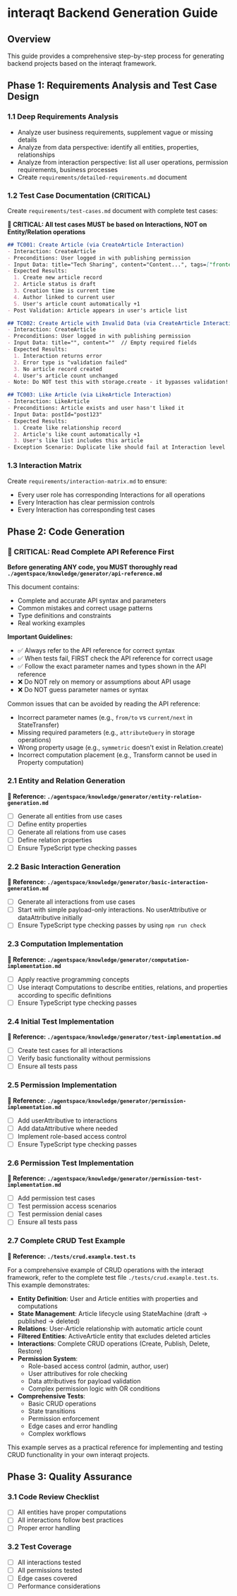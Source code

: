 # interaqt Backend Generation Guide

## Overview
This guide provides a comprehensive step-by-step process for generating backend projects based on the interaqt framework.

## Phase 1: Requirements Analysis and Test Case Design

### 1.1 Deep Requirements Analysis
- Analyze user business requirements, supplement vague or missing details
- Analyze from data perspective: identify all entities, properties, relationships
- Analyze from interaction perspective: list all user operations, permission requirements, business processes
- Create `requirements/detailed-requirements.md` document

### 1.2 Test Case Documentation (CRITICAL)
Create `requirements/test-cases.md` document with complete test cases:

**🔴 CRITICAL: All test cases MUST be based on Interactions, NOT on Entity/Relation operations**

```markdown
## TC001: Create Article (via CreateArticle Interaction)
- Interaction: CreateArticle
- Preconditions: User logged in with publishing permission
- Input Data: title="Tech Sharing", content="Content...", tags=["frontend", "React"]
- Expected Results:
  1. Create new article record
  2. Article status is draft
  3. Creation time is current time
  4. Author linked to current user
  5. User's article count automatically +1
- Post Validation: Article appears in user's article list

## TC002: Create Article with Invalid Data (via CreateArticle Interaction)
- Interaction: CreateArticle
- Preconditions: User logged in with publishing permission
- Input Data: title="", content=""  // Empty required fields
- Expected Results:
  1. Interaction returns error
  2. Error type is "validation failed"
  3. No article record created
  4. User's article count unchanged
- Note: Do NOT test this with storage.create - it bypasses validation!

## TC003: Like Article (via LikeArticle Interaction)
- Interaction: LikeArticle
- Preconditions: Article exists and user hasn't liked it
- Input Data: postId="post123"
- Expected Results:
  1. Create like relationship record
  2. Article's like count automatically +1
  3. User's like list includes this article
- Exception Scenario: Duplicate like should fail at Interaction level
```

### 1.3 Interaction Matrix
Create `requirements/interaction-matrix.md` to ensure:
- Every user role has corresponding Interactions for all operations
- Every Interaction has clear permission controls
- Every Interaction has corresponding test cases


## Phase 2: Code Generation

### 🔴 CRITICAL: Read Complete API Reference First
**Before generating ANY code, you MUST thoroughly read `./agentspace/knowledge/generator/api-reference.md`**

This document contains:
- Complete and accurate API syntax and parameters
- Common mistakes and correct usage patterns
- Type definitions and constraints
- Real working examples

**Important Guidelines:**
- ✅ Always refer to the API reference for correct syntax
- ✅ When tests fail, FIRST check the API reference for correct usage
- ✅ Follow the exact parameter names and types shown in the API reference
- ❌ Do NOT rely on memory or assumptions about API usage
- ❌ Do NOT guess parameter names or syntax

Common issues that can be avoided by reading the API reference:
- Incorrect parameter names (e.g., `from/to` vs `current/next` in StateTransfer)
- Missing required parameters (e.g., `attributeQuery` in storage operations)
- Wrong property usage (e.g., `symmetric` doesn't exist in Relation.create)
- Incorrect computation placement (e.g., Transform cannot be used in Property computation)

### 2.1 Entity and Relation Generation
**📖 Reference: `./agentspace/knowledge/generator/entity-relation-generation.md`**

- [ ] Generate all entities from use cases
- [ ] Define entity properties
- [ ] Generate all relations from use cases
- [ ] Define relation properties
- [ ] Ensure TypeScript type checking passes

### 2.2 Basic Interaction Generation
**📖 Reference: `./agentspace/knowledge/generator/basic-interaction-generation.md`**

- [ ] Generate all interactions from use cases
- [ ] Start with simple payload-only interactions. No userAttributive or dataAttributive initially
- [ ] Ensure TypeScript type checking passes by using `npm run check`

### 2.3 Computation Implementation
**📖 Reference: `./agentspace/knowledge/generator/computation-implementation.md`**

- [ ] Apply reactive programming concepts
- [ ] Use interaqt Computations to describe entities, relations, and properties according to specific definitions
- [ ] Ensure TypeScript type checking passes

### 2.4 Initial Test Implementation
**📖 Reference: `./agentspace/knowledge/generator/test-implementation.md`**

- [ ] Create test cases for all interactions
- [ ] Verify basic functionality without permissions
- [ ] Ensure all tests pass

### 2.5 Permission Implementation
**📖 Reference: `./agentspace/knowledge/generator/permission-implementation.md`**

- [ ] Add userAttributive to interactions
- [ ] Add dataAttributive where needed
- [ ] Implement role-based access control
- [ ] Ensure TypeScript type checking passes

### 2.6 Permission Test Implementation
**📖 Reference: `./agentspace/knowledge/generator/permission-test-implementation.md`**

- [ ] Add permission test cases
- [ ] Test permission access scenarios
- [ ] Test permission denial cases
- [ ] Ensure all tests pass

### 2.7 Complete CRUD Test Example
**📖 Reference: `./tests/crud.example.test.ts`**

For a comprehensive example of CRUD operations with the interaqt framework, refer to the complete test file `./tests/crud.example.test.ts`. This example demonstrates:

- **Entity Definition**: User and Article entities with properties and computations
- **State Management**: Article lifecycle using StateMachine (draft → published → deleted)
- **Relations**: User-Article relationship with automatic article count
- **Filtered Entities**: ActiveArticle entity that excludes deleted articles
- **Interactions**: Complete CRUD operations (Create, Publish, Delete, Restore)
- **Permission System**: 
  - Role-based access control (admin, author, user)
  - User attributives for role checking
  - Data attributives for payload validation
  - Complex permission logic with OR conditions
- **Comprehensive Tests**:
  - Basic CRUD operations
  - State transitions
  - Permission enforcement
  - Edge cases and error handling
  - Complex workflows

This example serves as a practical reference for implementing and testing CRUD functionality in your own interaqt projects.

## Phase 3: Quality Assurance

### 3.1 Code Review Checklist
- [ ] All entities have proper computations
- [ ] All interactions follow best practices
- [ ] Proper error handling

### 3.2 Test Coverage
- [ ] All interactions tested
- [ ] All permissions tested
- [ ] Edge cases covered
- [ ] Performance considerations
